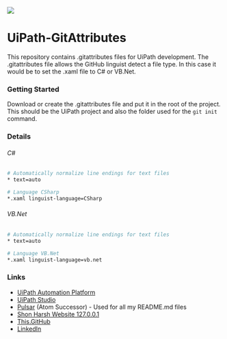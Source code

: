 ![](https://shonharsh.github.io/curriculum-vitae/images/banner-uipath.png)

# UiPath-GitAttributes

This repository contains .gitattributes files for UiPath development.  The .gitattributes file allows the GitHub linguist detect a file type.  In this case it would be to set the .xaml file to C# or VB.Net.

### Getting Started

Download or create the .gitattributes file and put it in the root of the project.  This should be the UiPath project and also the folder used for the `git init` command.

### Details

###### C#

```sh
# Automatically normalize line endings for text files
* text=auto

# Language CSharp
*.xaml linguist-language=CSharp
```

###### VB.Net
```sh
# Automatically normalize line endings for text files
* text=auto

# Language VB.Net
*.xaml linguist-language=vb.net
```

### Links
- [UiPath Automation Platform](https://www.uipath.com/)
- [UiPath Studio](https://www.uipath.com/product/studio)
- [Pulsar](https://pulsar-edit.dev/) (Atom Successor) - Used for all my README.md files
- [Shon Harsh Website 127.0.0.1](https://shonharsh.github.io/curriculum-vitae/index.html)
- [This.GitHub](https://github.com/shonharsh)
- [LinkedIn](https://www.linkedin.com/in/shonharsh/)
